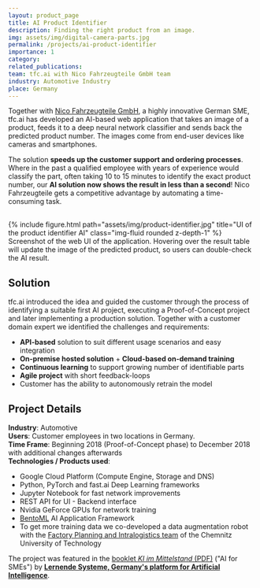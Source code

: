 ```yaml
---
layout: product_page
title: AI Product Identifier
description: Finding the right product from an image.
img: assets/img/digital-camera-parts.jpg
permalink: /projects/ai-product-identifier
importance: 1
category:
related_publications: 
team: tfc.ai with Nico Fahrzeugteile GmbH team
industry: Automotive Industry
place: Germany
---
```


Together with [Nico Fahrzeugteile GmbH](https://www.nico.info/), a highly innovative German SME, tfc.ai has developed an AI-based web application that takes an image of a product, feeds it to a deep neural network classifier and sends back the predicted product number. The images come from end-user devices like cameras and smartphones.

The solution **speeds up the customer support and ordering processes**. Where in the past a qualified employee with years of experience would classify the part, often taking 10 to 15 minutes to identify the exact product number, our **AI solution now shows the result in less than a second**! Nico Fahrzeugteile gets a competitive advantage by automating a time-consuming task.

<div class="row" style="margin-top: 30px;">
    <div class="col-sm mt-3 mt-md-0">
        {% include figure.html path="assets/img/product-identifier.jpg" title="UI of the product identifier AI" class="img-fluid rounded z-depth-1" %}
    </div>
</div>
<div class="caption">
    Screenshot of the web UI of the application. Hovering over the result table will update the image of the predicted product, so users can double-check the AI result.
</div>

## Solution
tfc.ai introduced the idea and guided the customer through the process of identifying a suitable first AI project, executing a Proof-of-Concept project and later implementing a production solution. Together with a customer domain expert we identified the challenges and requirements:

- **API-based** solution to suit different usage scenarios and easy integration
- **On-premise hosted solution** + **Cloud-based on-demand training**
- **Continuous learning** to support growing number of identifiable parts
- **Agile project** with short feedback-loops
- Customer has the ability to autonomously retrain the model 

## Project Details
**Industry**: Automotive<br />
**Users**: Customer employees in two locations in Germany.<br />
**Time Frame**: Beginning 2018 (Proof-of-Concept phase) to December 2018 with additional changes afterwards<br />
**Technologies / Products used**:
- Google Cloud Platform (Compute Engine, Storage and DNS)
- Python, PyTorch and fast.ai Deep Learning frameworks
- Jupyter Notebook for fast network improvements
- REST API for UI - Backend interface
- Nvidia GeForce GPUs for network training
- [BentoML](https://www.bentoml.com/) AI Application Framework
- To get more training data we co-developed a data augmentation robot with the [Factory Planning and Intralogistics team](https://www.tu-chemnitz.de/mb/FabrPlan/prof_mitarbeiter.php.en) of the Chemnitz University of Technology


The project was featured in the [booklet *KI im Mittelstand* (PDF)](https://www.plattform-lernende-systeme.de/files/Downloads/Publikationen/PLS_Booklet_KMU.pdf) ("AI for SMEs") by [**Lernende Systeme, Germany's platform for Artificial Intelligence**](https://www.plattform-lernende-systeme.de/).


